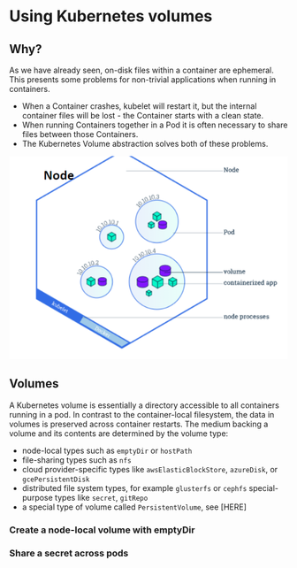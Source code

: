 # Using Kubernetes volumes

## Why?
As we have already seen, on-disk files within a container are
ephemeral. This presents some problems for non-trivial applications
when running in containers.
- When a Container crashes, kubelet will restart it, but the internal container
files will be lost - the Container starts with a clean state.
- When running Containers together in a Pod it is often necessary to share files
between those Containers.
- The Kubernetes Volume abstraction solves both of these problems.

![Kubernete pods schema](img/volume.png)

## Volumes

A Kubernetes volume is essentially a directory accessible to all containers running in a pod. In contrast to the container-local filesystem, the data in volumes is preserved across container restarts. The medium backing a volume and its contents are determined by the volume type:

- node-local types such as `emptyDir` or `hostPath`
- file-sharing types such as `nfs`
- cloud provider-specific types like `awsElasticBlockStore`, `azureDisk`, or `gcePersistentDisk`
- distributed file system types, for example `glusterfs` or `cephfs`
special-purpose types like `secret`, `gitRepo`
- a special type of volume called `PersistentVolume`, see [HERE]

### Create a node-local volume with emptyDir


### Share a secret across pods

